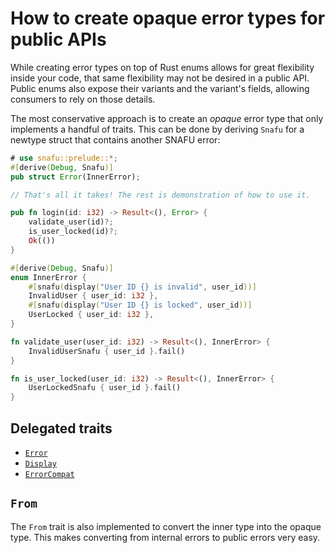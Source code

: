 # How to create opaque error types for public APIs

While creating error types on top of Rust enums allows for great
flexibility inside your code, that same flexibility may not be
desired in a public API. Public enums also expose their variants
and the variant's fields, allowing consumers to rely on those
details.

The most conservative approach is to create an *opaque* error type
that only implements a handful of traits. This can be done by
deriving `Snafu` for a newtype struct that contains another SNAFU
error:

```rust
# use snafu::prelude::*;
#[derive(Debug, Snafu)]
pub struct Error(InnerError);

// That's all it takes! The rest is demonstration of how to use it.

pub fn login(id: i32) -> Result<(), Error> {
    validate_user(id)?;
    is_user_locked(id)?;
    Ok(())
}

#[derive(Debug, Snafu)]
enum InnerError {
    #[snafu(display("User ID {} is invalid", user_id))]
    InvalidUser { user_id: i32 },
    #[snafu(display("User ID {} is locked", user_id))]
    UserLocked { user_id: i32 },
}

fn validate_user(user_id: i32) -> Result<(), InnerError> {
    InvalidUserSnafu { user_id }.fail()
}

fn is_user_locked(user_id: i32) -> Result<(), InnerError> {
    UserLockedSnafu { user_id }.fail()
}
```

## Delegated traits

- [`Error`][]
- [`Display`][]
- [`ErrorCompat`][]

[`Error`]: std::error::Error
[`Display`]: std::fmt::Display
[`ErrorCompat`]: crate::ErrorCompat

## `From`

The `From` trait is also implemented to convert the inner type into
the opaque type. This makes converting from internal errors to public
errors very easy.

